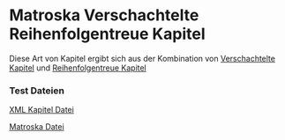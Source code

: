 # Matroska Verschachtelte Reihenfolgentreue Kapitel
Diese Art von Kapitel ergibt sich aus der Kombination von [Verschachtelte Kapitel](NestedChapters_ger.md) und [Reihenfolgentreue Kapitel](OrderedChapters_ger.md)

### Test Dateien
[XML Kapitel Datei](https://github.com/hubblec4/Matroska-Playback/blob/master/files/NestedChapters/NestedChapters.xml)

[Matroska Datei](https://github.com/hubblec4/Matroska-Playback/blob/master/files/NestedChapters/NestedChapters.mkv)